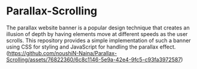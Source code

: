 # Parallax-Scrolling
The parallax website banner is a popular design technique that creates an illusion of depth by having elements move at different speeds as the user scrolls. This repository provides a simple implementation of such a banner using CSS for styling and JavaScript for handling the parallax effect.
(https://github.com/noushiN-Naina/Parallax-Scrolling/assets/76822360/6c8c1146-5e9a-42e4-9fc5-c93fa3972587)
